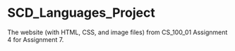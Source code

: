 # SCD_Languages_Project
The website (with HTML, CSS, and image files) from CS_100_01 Assignment 4 for Assignment 7.
